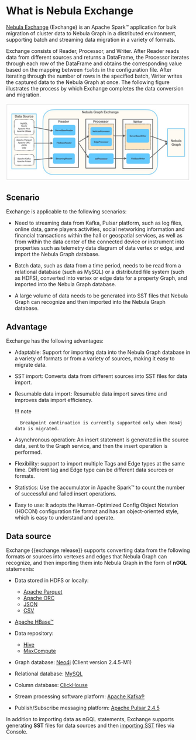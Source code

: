 # What is Nebula Exchange

[Nebula Exchange](https://github.com/vesoft-inc/nebula-spark-utils/tree/{{exchange.branch}}/nebula-exchange) (Exchange) is an Apache Spark&trade; application for bulk migration of cluster data to Nebula Graph in a distributed environment, supporting batch and streaming data migration in a variety of formats.

Exchange consists of Reader, Processor, and Writer. After Reader reads data from different sources and returns a DataFrame, the Processor iterates through each row of the DataFrame and obtains the corresponding value based on the mapping between `fields` in the configuration file. After iterating through the number of rows in the specified batch, Writer writes the captured data to the Nebula Graph at once. The following figure illustrates the process by which Exchange completes the data conversion and migration.

![Nebula Graph&reg; Exchange consists of Reader, Processor, and Writer that can migrate data from a variety of formats and sources to Nebula Graph](../figs/ex-ug-003.png)

## Scenario

Exchange is applicable to the following scenarios:

- Need to streaming data from Kafka, Pulsar platform, such as log files, online data, game players activities, social networking information and financial transactions within the hall or geospatial services, as well as from within the data center of the connected device or instrument into properties such as telemetry data diagram of data vertex or edge, and import the Nebula Graph database.

- Batch data, such as data from a time period, needs to be read from a relational database (such as MySQL) or a distributed file system (such as HDFS), converted into vertex or edge data for a property Graph, and imported into the Nebula Graph database.

- A large volume of data needs to be generated into SST files that Nebula Graph can recognize and then imported into the Nebula Graph database.

## Advantage

Exchange has the following advantages:

- Adaptable: Support for importing data into the Nebula Graph database in a variety of formats or from a variety of sources, making it easy to migrate data.

- SST import: Converts data from different sources into SST files for data import.

- Resumable data import: Resumable data import saves time and improves data import efficiency.

  !!! note

        Breakpoint continuation is currently supported only when Neo4j data is migrated.

- Asynchronous operation: An insert statement is generated in the source data, sent to the Graph service, and then the insert operation is performed.

- Flexibility: support to import multiple Tags and Edge types at the same time. Different tag and Edge type can be different data sources or formats.

- Statistics: Use the accumulator in Apache Spark&trade; to count the number of successful and failed insert operations.

- Easy to use: It adopts the Human-Optimized Config Object Notation (HOCON) configuration file format and has an object-oriented style, which is easy to understand and operate.

## Data source

Exchange {{exchange.release}} supports converting data from the following formats or sources into vertexes and edges that Nebula Graph can recognize, and then importing them into Nebula Graph in the form of **nGQL** statements:

- Data stored in HDFS or locally:
  - [Apache Parquet](../use-exchange/ex-ug-import-from-parquet.md)
  - [Apache ORC](../use-exchange/ex-ug-import-from-orc.md)
  - [JSON](../use-exchange/ex-ug-import-from-json.md)
  - [CSV](../use-exchange/ex-ug-import-from-csv.md)

- [Apache HBase&trade;](../use-exchange/ex-ug-import-from-hbase.md)

- Data repository:

  - [Hive](../use-exchange/ex-ug-import-from-hive.md)
  - [MaxCompute](../use-exchange/ex-ug-import-from-maxcompute.md)

- Graph database: [Neo4j](../use-exchange/ex-ug-import-from-neo4j.md) (Client version 2.4.5-M1)

- Relational database: [MySQL](../use-exchange/ex-ug-import-from-mysql.md)

- Column database: [ClickHouse](../use-exchange/ex-ug-import-from-clickhouse.md)

- Stream processing software platform: [Apache Kafka&reg;](../use-exchange/ex-ug-import-from-kafka.md)

- Publish/Subscribe messaging platform: [Apache Pulsar 2.4.5](../use-exchange/ex-ug-import-from-pulsar.md)

In addition to importing data as nGQL statements, Exchange supports generating **SST** files for data sources and then [importing SST](../use-exchange/ex-ug-import-from-sst.md) files via Console.
